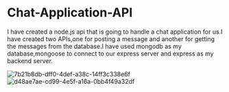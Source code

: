 # Chat-Application-API
I have created a node.js api that is going to handle a chat application for us.I have created two APIs,one for posting a message and another for getting the messages from the database.I have used mongodb as my database,mongoose to connect to our express server and express as my backend server. 

![7b21b8db-dff0-4def-a38c-14ff3c338e6f](https://user-images.githubusercontent.com/73744830/102017001-1ca09800-3d8a-11eb-8091-94328f420ec3.jpg)
![d48ae7ae-cd99-4e5f-a16a-0bb4f49a32df](https://user-images.githubusercontent.com/73744830/102017008-2aeeb400-3d8a-11eb-9576-b84ad072dc34.jpg)
